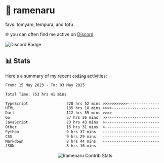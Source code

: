 # 🍜 ramenaru
favs: tomyam, tempura, and tofu

🌐 you can often find me active on [Discord](https://discordapp.com/users/503291004200157185).

![Discord Badge](https://dcbadge.vercel.app/api/shield/503291004200157185)

## 📊 Stats

Here's a summary of my recent **`coding`** activities:

<!--START_SECTION:waka-->

```txt
From: 15 May 2023 - To: 03 May 2025

Total Time: 753 hrs 41 mins

TypeScript                 320 hrs 52 mins >>>>>>>>>>>--------------   42.57 %
HTML                       135 hrs 18 mins >>>>---------------------   17.95 %
Dart                       112 hrs 55 mins >>>>---------------------   14.98 %
Go                         57 hrs 26 mins  >>-----------------------   07.62 %
JavaScript                 23 hrs 43 mins  >------------------------   03.15 %
Other                      15 hrs 31 mins  >------------------------   02.06 %
Python                     9 hrs 37 mins   -------------------------   01.28 %
CSS                        9 hrs 29 mins   -------------------------   01.26 %
Markdown                   8 hrs 44 mins   -------------------------   01.16 %
JSON                       8 hrs 16 mins   -------------------------   01.10 %
```

<!--END_SECTION:waka-->

<div style="text-align: center;">
   <img align="center" src="https://github-readme-streak-stats.herokuapp.com/?user=Ramenaru&theme=dark&card_width=520" alt="Ramenaru Contrib Stats" />
</div>

